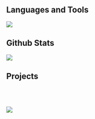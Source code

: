 <!--
<p>
    <a>
        <img width="100" src="https://s1.vika.cn/space/2023/11/08/5991db9f3a50433bb1147ab51eebceb8">
    </a>
    <a>
        <img src="https://readme-typing-svg.demolab.com?font=Forte&size=26&duration=3000&pause=1000&color=EF99B8&vCenter=true&repeat=false&width=220&lines=Hi" alt="Typing SVG" />
    </a>
</p>
-->

<h2>Languages and Tools</h2>
<img src="https://skillicons.dev/icons?i=c,cpp,cmake,go,py,anaconda,git,vim,github,gitlab,godot,linux,bash,docker,md,mysql,vscode,visualstudio,arch">

<h2>Github Stats</h2>
<!-- 贪吃蛇 -->
<!-- <picture>
    <source media="(prefers-color-scheme: dark)" srcset="https://cdn.jsdelivr.net/gh/WhiteCells/WhiteCells/profile-snake-contrib/github-contribution-grid-snake-dark.svg" />
    <source media="(prefers-color-scheme: light)" srcset="https://cdn.jsdelivr.net/gh/WhiteCells/WhiteCells/profile-snake-contrib/github-contribution-grid-snake.svg" />
    <img alt="github-snake" src="https://cdn.jsdelivr.net/gh/WhiteCells/WhiteCells/profile-snake-contrib/github-contribution-grid-snake-dark.svg" />
</picture> -->

<!--语言使用-->
<img src="https://github-readme-jade.vercel.app/api/top-langs/?username=WhiteCells&langs_count=8&show_icons=true&bg_color=00000000&theme=bear&hide=javascript,batchfile,html,css&hide_border=true" />

<!-- github 提交等状态 -->
<!-- <img src="https://github-readme-jade.vercel.app/api?username=WhiteCells&show_icons=true&bg_color=00000000&theme=bear&hide_border=true"> -->

<h2>Projects</h2>

<!--横向仓库  -->
<!--
<a href="https://github.com/WhiteCells/docs">
    <img align="center" src="https://github-readme-jade.vercel.app/api/pin/?username=WhiteCells&repo=docs&bg_color=00000000&theme=bear&hide_border=true" />
</a>
<a href="https://github.com/WhiteCells/hello-cmake">
    <img align="center" src="https://github-readme-jade.vercel.app/api/pin/?username=WhiteCells&repo=hello-cmake&bg_color=00000000&theme=bear&hide_border=true" />
</a>
-->

<br>
<br>
<br>
<!-- 浏览统计 -->
<img src="https://moe-counter.glitch.me/get/@WhiteCells?theme=rule34">
